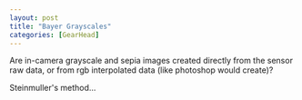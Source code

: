 ```yaml
---
layout: post
title: "Bayer Grayscales"
categories: [GearHead]
---
```

Are in-camera grayscale and sepia images created directly from the sensor raw data, or from rgb interpolated data (like photoshop would create)?

Steinmuller's method...
